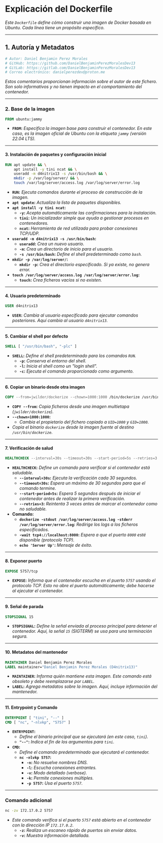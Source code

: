 # **Explicación del Dockerfile**

*Este `Dockerfile` define cómo construir una imagen de Docker basada en Ubuntu. Cada línea tiene un propósito específico.*

---

## **1. Autoría y Metadatos**

```Dockerfile
# Autor: Daniel Benjamin Perez Morales
# GitHub: https://github.com/DanielBenjaminPerezMoralesDev13
# GitLab: https://gitlab.com/DanielBenjaminPerezMoralesDev13
# Correo electrónico: danielperezdev@proton.me
```

*Estos comentarios proporcionan información sobre el autor de este fichero. Son solo informativos y no tienen impacto en el comportamiento del contenedor.*

---

### **2. Base de la imagen**

```Dockerfile
FROM ubuntu:jammy
```

- **`FROM`:** *Especifica la imagen base para construir el contenedor. En este caso, es la imagen oficial de Ubuntu con la etiqueta `jammy` (versión 22.04 LTS).*

---

#### **3. Instalación de paquetes y configuración inicial**

```Dockerfile
RUN apt update && \
    apt install -y tini ncat && \
    useradd -m d4nitrix13 -s /usr/bin/bash && \
    mkdir -p /var/log/server/ && \
    touch /var/log/server/access.log /var/log/server/error.log
```

- **`RUN`:** *Ejecuta comandos durante el proceso de construcción de la imagen.*
- **`apt update`:** *Actualiza la lista de paquetes disponibles.*
- **`apt install -y tini ncat`:**
  - **`-y`:** *Acepta automáticamente las confirmaciones para la instalación.*
  - **`tini`:** *Un inicializador simple que ayuda a gestionar procesos en contenedores.*
  - **`ncat`:** *Herramienta de red utilizada para probar conexiones TCP/UDP.*
- **`useradd -m d4nitrix13 -s /usr/bin/bash`:**
  - **`useradd`:** *Crea un nuevo usuario.*
  - **`-m`:** *Crea un directorio de inicio para el usuario.*
  - **`-s /usr/bin/bash`:** *Define el shell predeterminado como `bash`.*
- **`mkdir -p /var/log/server/`:**
  - **`mkdir -p`:** *Crea el directorio especificado. Si ya existe, no genera error.*
- **`touch /var/log/server/access.log /var/log/server/error.log`:**
  - **`touch`:** *Crea ficheros vacíos si no existen.*

---

#### **4. Usuario predeterminado**

```Dockerfile
USER d4nitrix13
```

- **`USER`:** *Cambia al usuario especificado para ejecutar comandos posteriores. Aquí cambia al usuario `d4nitrix13`.*

---

#### **5. Cambiar el shell por defecto**

```Dockerfile
SHELL [ "/usr/bin/bash", "-plc" ]
```

- **`SHELL`:** *Define el shell predeterminado para los comandos `RUN`.*
  - **`-p`:** *Conserva el entorno del shell.*
  - **`-l`:** *Inicia el shell como un "login shell".*
  - **`-c`:** *Ejecuta el comando proporcionado como argumento.*

---

#### **6. Copiar un binario desde otra imagen**

```Dockerfile
COPY --from=jwilder/dockerize --chown=1000:1000 /bin/dockerize /usr/bin/dockerize
```

- **`COPY --from`:** *Copia ficheros desde una imagen multietapa (`jwilder/dockerize`).*
- **`--chown=1000:1000`:**
  - *Cambia el propietario del fichero copiado a `UID=1000` y `GID=1000`.*
- *Copia el binario `dockerize` desde la imagen fuente al destino `/usr/bin/dockerize`.*

---

#### **7. Verificación de salud**

```Dockerfile
HEALTHCHECK --interval=30s --timeout=30s --start-period=5s --retries=3 CMD [ "dockerize", "-stdout", "/var/log/server/access.log", "-stderr", "/var/log/server/error.log", "-wait", "tcp4://localhost:8000", "--", "echo", "'Server Up'" ]
```

- **`HEALTHCHECK`:** *Define un comando para verificar si el contenedor está saludable.*
  - **`--interval=30s`:** *Ejecuta la verificación cada 30 segundos.*
  - **`--timeout=30s`:** *Espera un máximo de 30 segundos para que el comando termine.*
  - **`--start-period=5s`:** *Espera 5 segundos después de iniciar el contenedor antes de realizar la primera verificación.*
  - **`--retries=3`:** *Reintenta 3 veces antes de marcar el contenedor como no saludable.*
- **Comando:**
  - **`dockerize -stdout /var/log/server/access.log -stderr /var/log/server/error.log`:** *Redirige los logs a los ficheros especificados.*
  - **`-wait tcp4://localhost:8000`:** *Espera a que el puerto `8000` esté disponible (protocolo TCP).*
  - **`echo 'Server Up'`:** *Mensaje de éxito.*

---

#### **8. Exponer puerto**

```Dockerfile
EXPOSE 5757/tcp
```

- **`EXPOSE`:** *Informa que el contenedor escucha en el puerto `5757` usando el protocolo TCP. Esto no abre el puerto automáticamente; debe hacerse al ejecutar el contenedor.*

---

#### **9. Señal de parada**

```Dockerfile
STOPSIGNAL 15
```

- **`STOPSIGNAL`:** *Define la señal enviada al proceso principal para detener el contenedor. Aquí, la señal `15` (SIGTERM) se usa para una terminación segura.*

---

#### **10. Metadatos del mantenedor**

```Dockerfile
MAINTAINER Daniel Benjamin Perez Morales
LABEL maintainer="Daniel Benjamin Perez Morales (D4nitrix13)"
```

- **`MAINTAINER`:** *Informa quién mantiene esta imagen. Este comando está obsoleto y debe reemplazarse por `LABEL`.*
- **`LABEL`:** *Agrega metadatos sobre la imagen. Aquí, incluye información del mantenedor.*

---

#### **11. Entrypoint y Comando**

```Dockerfile
ENTRYPOINT [ "tini", "--" ]
CMD [ "nc", "-nlvkp", "5757" ]
```

- **`ENTRYPOINT`:**
  - *Define el binario principal que se ejecutará (en este caso, `tini`).*
  - **`"--"`:** *Indica el fin de los argumentos para `tini`.*
- **`CMD`:**
  - *Define el comando predeterminado que ejecutará el contenedor.*
  - **`nc -nlvkp 5757`:**
    - **`-n`:** *No resuelve nombres DNS.*
    - **`-l`:** *Escucha conexiones entrantes.*
    - **`-v`:** *Modo detallado (verbose).*
    - **`-k`:** *Permite conexiones múltiples.*
    - **`-p 5757`:** *Usa el puerto `5757`.*

---

### **Comando adicional**

```bash
nc -zv 172.17.0.2 5757
```

- *Este comando verifica si el puerto `5757` está abierto en el contenedor con la dirección IP `172.17.0.2`.*
  - **`-z`:** *Realiza un escaneo rápido de puertos sin enviar datos.*
  - **`-v`:** *Muestra información detallada.*
